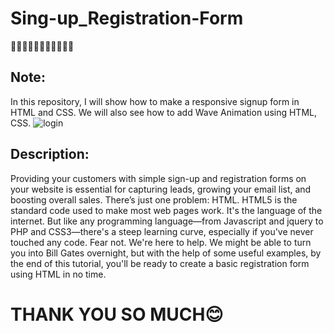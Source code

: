 # Sing-up_Registration-Form
🔽🔽🔽🔽🔽🔽🔽🔽🔽🔽🔽
## Note:
In this repository, I will show how to make a responsive signup form in HTML and CSS. 
We will also see how to add Wave Animation using HTML, CSS. 
![login](https://user-images.githubusercontent.com/93794214/148178269-fe4e7533-8a3f-44a0-bb6f-282117ac58d7.jpg)
## Description:
Providing your customers with simple sign-up and registration forms on your website is essential for capturing leads, growing your email list, and boosting overall sales.  There’s just one problem: HTML.  HTML5 is the standard code used to make most web pages work. It's the language of the internet. But like any programming language—from Javascript and jquery to PHP and CSS3—there's a steep learning curve, especially if you've never touched any code.  Fear not. We're here to help. We might be able to turn you into Bill Gates overnight, but with the help of some useful examples, by the end of this tutorial, you'll be ready to create a basic registration form using HTML in no time.
# THANK YOU SO MUCH😊
